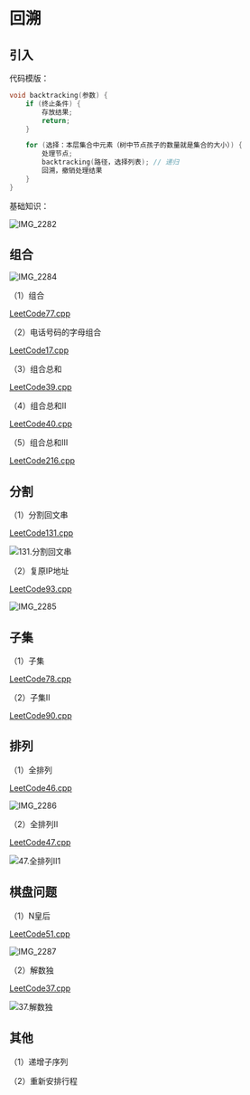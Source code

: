 # 回溯

## 引入

代码模版：

```c++
void backtracking(参数) {
    if (终止条件) {
        存放结果;
        return;
    }

    for (选择：本层集合中元素（树中节点孩子的数量就是集合的大小）) {
        处理节点;
        backtracking(路径，选择列表); // 递归
        回溯，撤销处理结果
    }
}
```

基础知识：

![IMG_2282](Readme.assets/IMG_2282.jpg) 

## 组合

![IMG_2284](Readme.assets/IMG_2284.jpg) 

（1）组合

[LeetCode77.cpp](https://github.com/niu0217/Documents/blob/main/Algorithm/BackTracking/LeetCode77.cpp) 

（2）电话号码的字母组合

[LeetCode17.cpp](https://github.com/niu0217/Documents/blob/main/Algorithm/BackTracking/LeetCode17.cpp)

（3）组合总和

[LeetCode39.cpp](https://github.com/niu0217/Documents/blob/main/Algorithm/BackTracking/LeetCode39.cpp)

（4）组合总和II

[LeetCode40.cpp](https://github.com/niu0217/Documents/blob/main/Algorithm/BackTracking/LeetCode40.cpp)

（5）组合总和III

[LeetCode216.cpp](https://github.com/niu0217/Documents/blob/main/Algorithm/BackTracking/LeetCode216.cpp)

## 分割

（1）分割回文串

[LeetCode131.cpp](https://github.com/niu0217/Documents/blob/main/Algorithm/BackTracking/LeetCode131.cpp)

![131.分割回文串](Readme.assets/131.分割回文串.jpg) 

（2）复原IP地址

[LeetCode93.cpp](https://github.com/niu0217/Documents/blob/main/Algorithm/BackTracking/LeetCode93.cpp)

![IMG_2285](Readme.assets/IMG_2285.jpg) 

## 子集

（1）子集

[LeetCode78.cpp](https://github.com/niu0217/Documents/blob/main/Algorithm/BackTracking/LeetCode78.cpp)

（2）子集II

[LeetCode90.cpp](https://github.com/niu0217/Documents/blob/main/Algorithm/BackTracking/LeetCode90.cpp)

## 排列

（1）全排列

[LeetCode46.cpp](https://github.com/niu0217/Documents/blob/main/Algorithm/BackTracking/LeetCode46.cpp)

![IMG_2286](Readme.assets/IMG_2286.jpg) 

（2）全排列II

[LeetCode47.cpp](https://github.com/niu0217/Documents/blob/main/Algorithm/BackTracking/LeetCode47.cpp)

![47.全排列II1](Readme.assets/20201124201331223.png) 

## 棋盘问题

（1）N皇后

[LeetCode51.cpp](https://github.com/niu0217/Documents/blob/main/Algorithm/BackTracking/LeetCode51.cpp)

![IMG_2287](Readme.assets/IMG_2287.jpg) 

（2）解数独

[LeetCode37.cpp](https://github.com/niu0217/Documents/blob/main/Algorithm/BackTracking/LeetCode37.cpp)

![37.解数独](Readme.assets/2020111720451790-20230310131822254.png) 

## 其他

（1）递增子序列

（2）重新安排行程